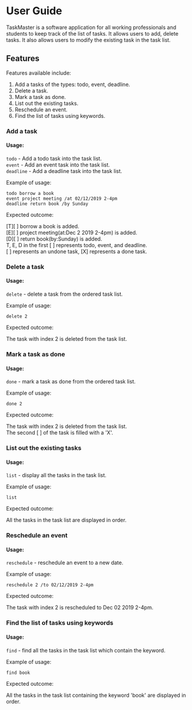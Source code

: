 # User Guide
TaskMaster is a software application for all working
professionals and students to keep track of the list
of tasks. It allows users to add, delete tasks. It also
allows users to modify the existing task in the task list. 
## Features
Features available include:
1. Add a tasks of the types: todo, event, deadline.
2. Delete a task.
3. Mark a task as done.
4. List out the existing tasks.
5. Reschedule an event.
6. Find the list of tasks using keywords.
### Add a task
#### Usage:

`todo` - Add a todo task into the task list.</br>
`event` - Add an event task into the task list.</br>
`deadline` - Add a deadline task into the task list.</br>

Example of usage:

`todo borrow a book`</br>
`event project meeting /at 02/12/2019 2-4pm`</br>
`deadline return book /by Sunday`</br>

Expected outcome:

[T][ ] borrow a book is added.</br>
[E][ ] project meeting(at:Dec 2 2019 2-4pm) is added.</br>
[D][ ] return book(by:Sunday) is added.</br>
T, E, D in the first [ ] represents todo, event, and deadline.</br>
[ ] represents an undone task, [X] represents a done task.


### Delete a task

#### Usage:

`delete` - delete a task from the ordered task list.</br>

Example of usage:

`delete 2`</br>

Expected outcome:</br>

The task with index 2 is deleted from the task list.

### Mark a task as done

#### Usage:

`done` - mark a task as done from the ordered task list.

Example of usage:

`done 2`

Expected outcome:

The task with index 2 is deleted from the task list.</br>
The second [ ] of the task is filled with a 'X'.


### List out the existing tasks

#### Usage:

`list` - display all the tasks in the task list.

Example of usage:

`list`

Expected outcome:

All the tasks in the task list are displayed in order.

### Reschedule an event

#### Usage:

`reschedule` - reschedule an event to a new date.

Example of usage:

`reschedule 2 /to 02/12/2019 2-4pm`

Expected outcome:

The task with index 2 is rescheduled to Dec 02 2019 2-4pm.

### Find the list of tasks using keywords

#### Usage:

`find` - find all the tasks in the task list which contain the keyword.

Example of usage:

`find book`

Expected outcome:

All the tasks in the task list containing the keyword 'book' are displayed in order.